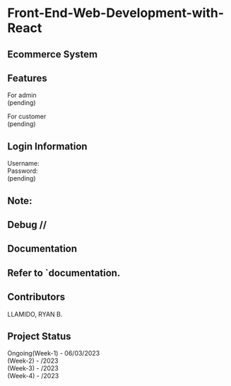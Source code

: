 # Front-End-Web-Development-with-React
## Ecommerce System<br>

## Features<br>
For admin<br>
(pending)<br>

For customer<br>
(pending)<br>

## Login Information<br>
Username:<br>
Password:<br>
(pending)<br>

## Note:<br> 
## Debug //<br>
## Documentation<br>
## Refer to `documentation.<br>

## Contributors<br>
LLAMIDO, RYAN B.<br>

## Project Status<br>
Ongoing(Week-1) - 06/03/2023<br>
(Week-2) - /2023<br>
(Week-3) - /2023<br>
(Week-4) - /2023<br>